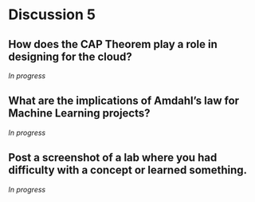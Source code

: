 # Discussion 5

## How does the CAP Theorem play a role in designing for the cloud?
*In progress*
## What are the implications of Amdahl’s law for Machine Learning projects?
*In progress*
## Post a screenshot of a lab where you had difficulty with a concept or learned something.
*In progress*
